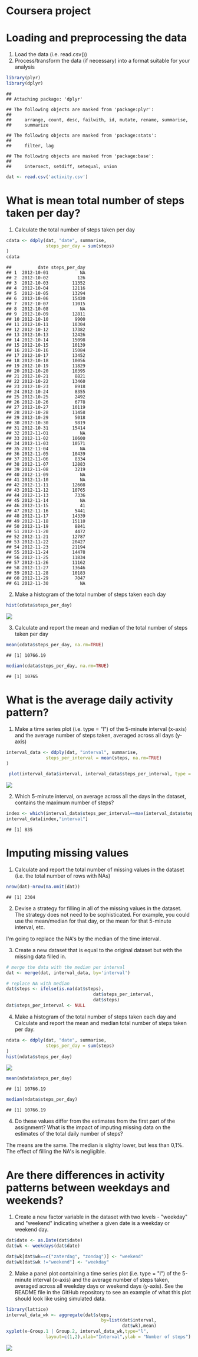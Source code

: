 # Coursera project

# Loading and preprocessing the data
1. Load the data (i.e. read.csv())
2. Process/transform the data (if necessary) into a format suitable for your analysis


```r
library(plyr)
library(dplyr)
```

```
## 
## Attaching package: 'dplyr'
```

```
## The following objects are masked from 'package:plyr':
## 
##     arrange, count, desc, failwith, id, mutate, rename, summarise,
##     summarize
```

```
## The following objects are masked from 'package:stats':
## 
##     filter, lag
```

```
## The following objects are masked from 'package:base':
## 
##     intersect, setdiff, setequal, union
```

```r
dat <- read.csv('activity.csv')
```

# What is mean total number of steps taken per day?

1. Calculate the total number of steps taken per day

```r
cdata <- ddply(dat, "date", summarise,
               steps_per_day = sum(steps)
)
cdata
```

```
##          date steps_per_day
## 1  2012-10-01            NA
## 2  2012-10-02           126
## 3  2012-10-03         11352
## 4  2012-10-04         12116
## 5  2012-10-05         13294
## 6  2012-10-06         15420
## 7  2012-10-07         11015
## 8  2012-10-08            NA
## 9  2012-10-09         12811
## 10 2012-10-10          9900
## 11 2012-10-11         10304
## 12 2012-10-12         17382
## 13 2012-10-13         12426
## 14 2012-10-14         15098
## 15 2012-10-15         10139
## 16 2012-10-16         15084
## 17 2012-10-17         13452
## 18 2012-10-18         10056
## 19 2012-10-19         11829
## 20 2012-10-20         10395
## 21 2012-10-21          8821
## 22 2012-10-22         13460
## 23 2012-10-23          8918
## 24 2012-10-24          8355
## 25 2012-10-25          2492
## 26 2012-10-26          6778
## 27 2012-10-27         10119
## 28 2012-10-28         11458
## 29 2012-10-29          5018
## 30 2012-10-30          9819
## 31 2012-10-31         15414
## 32 2012-11-01            NA
## 33 2012-11-02         10600
## 34 2012-11-03         10571
## 35 2012-11-04            NA
## 36 2012-11-05         10439
## 37 2012-11-06          8334
## 38 2012-11-07         12883
## 39 2012-11-08          3219
## 40 2012-11-09            NA
## 41 2012-11-10            NA
## 42 2012-11-11         12608
## 43 2012-11-12         10765
## 44 2012-11-13          7336
## 45 2012-11-14            NA
## 46 2012-11-15            41
## 47 2012-11-16          5441
## 48 2012-11-17         14339
## 49 2012-11-18         15110
## 50 2012-11-19          8841
## 51 2012-11-20          4472
## 52 2012-11-21         12787
## 53 2012-11-22         20427
## 54 2012-11-23         21194
## 55 2012-11-24         14478
## 56 2012-11-25         11834
## 57 2012-11-26         11162
## 58 2012-11-27         13646
## 59 2012-11-28         10183
## 60 2012-11-29          7047
## 61 2012-11-30            NA
```

2. Make a histogram of the total number of steps taken each day

```r
hist(cdata$steps_per_day)
```

![](PA1_template_files/figure-html/unnamed-chunk-3-1.png)

3. Calculate and report the mean and median of the total number of steps taken per day 

```r
mean(cdata$steps_per_day, na.rm=TRUE)
```

```
## [1] 10766.19
```

```r
median(cdata$steps_per_day, na.rm=TRUE)
```

```
## [1] 10765
```

# What is the average daily activity pattern?

1. Make a time series plot (i.e. type = "l") of the 5-minute interval (x-axis) and the average number of steps taken, averaged across all days (y-axis)


```r
interval_data <- ddply(dat, "interval", summarise,
               steps_per_interval = mean(steps, na.rm=TRUE)
)

 plot(interval_data$interval, interval_data$steps_per_interval, type = "l")
```

![](PA1_template_files/figure-html/unnamed-chunk-5-1.png)

2. Which 5-minute interval, on average across all the days in the dataset, contains the maximum number of steps?

```r
index <- which(interval_data$steps_per_interval==max(interval_data$steps_per_interval)) 
interval_data[index,"interval"] 
```

```
## [1] 835
```

# Imputing missing values

1. Calculate and report the total number of missing values in the dataset (i.e. the total number of rows with NAs)

```r
nrow(dat)-nrow(na.omit(dat))
```

```
## [1] 2304
```

2. Devise a strategy for filling in all of the missing values in the dataset. The strategy does not need to be sophisticated. For example, you could use the mean/median for that day, or the mean for that 5-minute interval, etc.

I'm going to replace the NA's by the median of the time interval.

3. Create a new dataset that is equal to the original dataset but with the missing data filled in.

```r
# merge the data with the median per interval
dat <- merge(dat, interval_data, by='interval')

# replace NA with median
dat$steps <- ifelse(is.na(dat$steps),
                                 dat$steps_per_interval,
                                 dat$steps)
dat$steps_per_interval <- NULL
```

4. Make a histogram of the total number of steps taken each day and Calculate and report the mean and median total number of steps taken per day. 

```r
ndata <- ddply(dat, "date", summarise,
               steps_per_day = sum(steps)
)
hist(ndata$steps_per_day)
```

![](PA1_template_files/figure-html/unnamed-chunk-9-1.png)

```r
mean(ndata$steps_per_day)
```

```
## [1] 10766.19
```

```r
median(ndata$steps_per_day)
```

```
## [1] 10766.19
```

4. Do these values differ from the estimates from the first part of the assignment? What is the impact of imputing missing data on the estimates of the total daily number of steps?

The means are the same. The median is slighty lower, but less than 0,1%. The effect of filling the NA's is negligible.

# Are there differences in activity patterns between weekdays and weekends?

1. Create a new factor variable in the dataset with two levels - "weekday" and "weekend" indicating whether a given date is a weekday or weekend day.

```r
dat$date <- as.Date(dat$date)
dat$wk <- weekdays(dat$date)

dat$wk[dat$wk==c("zaterdag", "zondag")] <- "weekend"
dat$wk[dat$wk !="weekend"] <- "weekday"
```

2. Make a panel plot containing a time series plot (i.e. type = "l") of the 5-minute interval (x-axis) and the average number of steps taken, averaged across all weekday days or weekend days (y-axis). See the README file in the GitHub repository to see an example of what this plot should look like using simulated data.

```r
library(lattice) 
interval_data_wk <- aggregate(dat$steps,
                                    by=list(dat$interval,
                                            dat$wk),mean)
xyplot(x~Group.1 | Group.2, interval_data_wk,type="l",
               layout=c(1,2),xlab="Interval",ylab = "Number of steps")
```

![](PA1_template_files/figure-html/unnamed-chunk-11-1.png)



